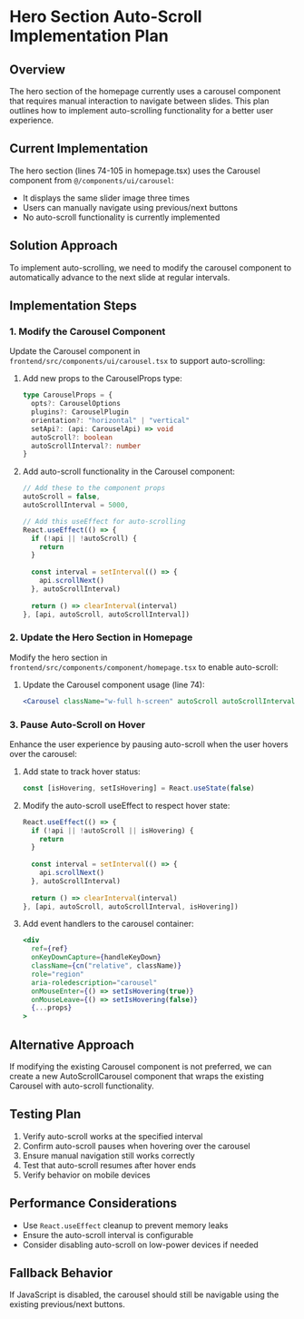 # Hero Section Auto-Scroll Implementation Plan

## Overview
The hero section of the homepage currently uses a carousel component that requires manual interaction to navigate between slides. This plan outlines how to implement auto-scrolling functionality for a better user experience.

## Current Implementation
The hero section (lines 74-105 in homepage.tsx) uses the Carousel component from `@/components/ui/carousel`:
- It displays the same slider image three times
- Users can manually navigate using previous/next buttons
- No auto-scroll functionality is currently implemented

## Solution Approach
To implement auto-scrolling, we need to modify the carousel component to automatically advance to the next slide at regular intervals.

## Implementation Steps

### 1. Modify the Carousel Component
Update the Carousel component in `frontend/src/components/ui/carousel.tsx` to support auto-scrolling:

1. Add new props to the CarouselProps type:
   ```typescript
   type CarouselProps = {
     opts?: CarouselOptions
     plugins?: CarouselPlugin
     orientation?: "horizontal" | "vertical"
     setApi?: (api: CarouselApi) => void
     autoScroll?: boolean
     autoScrollInterval?: number
   }
   ```

2. Add auto-scroll functionality in the Carousel component:
   ```typescript
   // Add these to the component props
   autoScroll = false,
   autoScrollInterval = 5000,
   
   // Add this useEffect for auto-scrolling
   React.useEffect(() => {
     if (!api || !autoScroll) {
       return
     }
     
     const interval = setInterval(() => {
       api.scrollNext()
     }, autoScrollInterval)
     
     return () => clearInterval(interval)
   }, [api, autoScroll, autoScrollInterval])
   ```

### 2. Update the Hero Section in Homepage
Modify the hero section in `frontend/src/components/component/homepage.tsx` to enable auto-scroll:

1. Update the Carousel component usage (line 74):
   ```jsx
   <Carousel className="w-full h-screen" autoScroll autoScrollInterval={5000}>
   ```

### 3. Pause Auto-Scroll on Hover
Enhance the user experience by pausing auto-scroll when the user hovers over the carousel:

1. Add state to track hover status:
   ```typescript
   const [isHovering, setIsHovering] = React.useState(false)
   ```

2. Modify the auto-scroll useEffect to respect hover state:
   ```typescript
   React.useEffect(() => {
     if (!api || !autoScroll || isHovering) {
       return
     }
     
     const interval = setInterval(() => {
       api.scrollNext()
     }, autoScrollInterval)
     
     return () => clearInterval(interval)
   }, [api, autoScroll, autoScrollInterval, isHovering])
   ```

3. Add event handlers to the carousel container:
   ```jsx
   <div
     ref={ref}
     onKeyDownCapture={handleKeyDown}
     className={cn("relative", className)}
     role="region"
     aria-roledescription="carousel"
     onMouseEnter={() => setIsHovering(true)}
     onMouseLeave={() => setIsHovering(false)}
     {...props}
   >
   ```

## Alternative Approach
If modifying the existing Carousel component is not preferred, we can create a new AutoScrollCarousel component that wraps the existing Carousel with auto-scroll functionality.

## Testing Plan
1. Verify auto-scroll works at the specified interval
2. Confirm auto-scroll pauses when hovering over the carousel
3. Ensure manual navigation still works correctly
4. Test that auto-scroll resumes after hover ends
5. Verify behavior on mobile devices

## Performance Considerations
- Use `React.useEffect` cleanup to prevent memory leaks
- Ensure the auto-scroll interval is configurable
- Consider disabling auto-scroll on low-power devices if needed

## Fallback Behavior
If JavaScript is disabled, the carousel should still be navigable using the existing previous/next buttons.